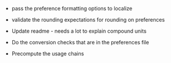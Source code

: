 * pass the preference formatting options to localize

* validate the rounding expectations for rounding on preferences

* Update readme - needs a lot to explain compound units

* Do the conversion checks that are in the preferences file

* Precompute the usage chains


